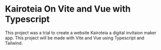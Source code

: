 # Kairoteia On Vite and Vue with Typescript
This project was a trial to create a website Kairoteia a digital invitaion maker app. This project will be made with Vite and Vue using Typescript and Tailwind.